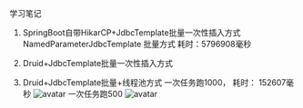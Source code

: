 学习笔记
1. SpringBoot自带HikarCP+JdbcTemplate批量一次性插入方式
NamedParameterJdbcTemplate 批量方式
       耗时：5796908毫秒

2. Druid+JdbcTemplate批量一次性插入方式

3. Druid+JdbcTemplate批量+线程池方式
一次任务跑1000，
耗时： 152607毫秒
![avatar](/JAVA-01/Week_07/1.png)
一次任务跑500
![avatar](/JAVA-01/Week_07/2.png)
